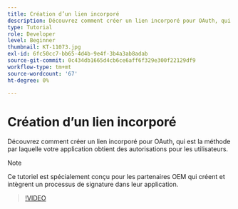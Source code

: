 ```yaml
---
title: Création d’un lien incorporé
description: Découvrez comment créer un lien incorporé pour OAuth, qui est la méthode par laquelle votre application obtient des autorisations pour les utilisateurs
type: Tutorial
role: Developer
level: Beginner
thumbnail: KT-11073.jpg
exl-id: 6fc50cc7-bb65-4d4b-9e4f-3b4a3ab8adab
source-git-commit: 0c434db1665d4cb6ce6aff6f329e300f22129df9
workflow-type: tm+mt
source-wordcount: '67'
ht-degree: 0%

---
```


# Création d’un lien incorporé

Découvrez comment créer un lien incorporé pour OAuth, qui est la méthode par laquelle votre application obtient des autorisations pour les utilisateurs.

>[!NOTE]
>
>Ce tutoriel est spécialement conçu pour les partenaires OEM qui créent et intègrent un processus de signature dans leur application.

>[!VIDEO](https://video.tv.adobe.com/v/347349?hidetitle=true)
